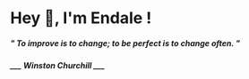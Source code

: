 <h1 title="head"> Hey 👋, I'm Endale !</h1>

**<h5><i>" To improve is to change; to be perfect is to change often. "</i></h5>**

*<b>___ Winston Churchill ___</b>*
